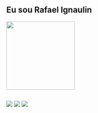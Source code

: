 ## Eu sou Rafael Ignaulin
<a href="https://github.com/rafaignaulin"/>
  <img height="180em" src="https://github-readme-stats-eight-theta.vercel.app/api?username=rafaignaulin&show_icons=true&theme=dark&include_all_commits=true&count_private=true%22/%3E/>
  <img height="180em" src="https://github-readme-stats-eight-theta.vercel.app/api/top-langs/?username=rafaignaulin&layout=compact&langs_count=8&theme=dark%22/%3E/>
<div style="display: inline_block"><br>
</div>

  ##

  <div>
  <a href = "mailto: rafa.ignaulin@gmail.com"><img src="https://img.shields.io/badge/-Gmail-%23EA4335?style=for-the-badge&logo=gmail&logoColor=white" target="_blank"></a>
  <a href="https://www.linkedin.com/in/rafa-ignaulin/" target="_blank"><img src="https://img.shields.io/badge/-LinkedIn-%230077B5?style=for-the-badge&logo=linkedin&logoColor=white" target="_blank"></a>
  <a href="https://www.linkedin.com/in/rafa-ignaulin/" target="_blank"><img src="https://img.shields.io/badge/-Instagram-%23E4405F?style=for-the-badge&logo=instagram&logoColor=white" target="_blank"></a>
</div>
